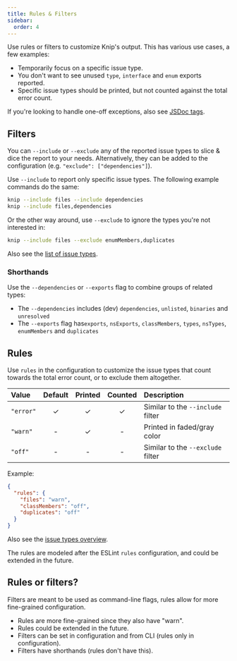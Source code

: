 ```yaml
---
title: Rules & Filters
sidebar:
  order: 4
---
```


Use rules or filters to customize Knip's output. This has various use cases, a
few examples:

- Temporarily focus on a specific issue type.
- You don't want to see unused `type`, `interface` and `enum` exports reported.
- Specific issue types should be printed, but not counted against the total
  error count.

If you're looking to handle one-off exceptions, also see [JSDoc tags][1].

## Filters

You can `--include` or `--exclude` any of the reported issue types to slice &
dice the report to your needs. Alternatively, they can be added to the
configuration (e.g. `"exclude": ["dependencies"]`).

Use `--include` to report only specific issue types. The following example
commands do the same:

```sh
knip --include files --include dependencies
knip --include files,dependencies
```

Or the other way around, use `--exclude` to ignore the types you're not
interested in:

```sh
knip --include files --exclude enumMembers,duplicates
```

Also see the [list of issue types][2].

### Shorthands

Use the `--dependencies` or `--exports` flag to combine groups of related types:

- The `--dependencies` includes (dev) `dependencies`, `unlisted`, `binaries` and
  `unresolved`
- The `--exports` flag has`exports`, `nsExports`, `classMembers`, `types`,
  `nsTypes`, `enumMembers` and `duplicates`

## Rules

Use `rules` in the configuration to customize the issue types that count towards
the total error count, or to exclude them altogether.

| Value     | Default | Printed | Counted | Description                       |
| :-------- | :-----: | :-----: | :-----: | :-------------------------------- |
| `"error"` |    ✓    |    ✓    |    ✓    | Similar to the `--include` filter |
| `"warn"`  |    -    |    ✓    |    -    | Printed in faded/gray color       |
| `"off"`   |    -    |    -    |    -    | Similar to the `--exclude` filter |

Example:

```json title="knip.json"
{
  "rules": {
    "files": "warn",
    "classMembers": "off",
    "duplicates": "off"
  }
}
```

Also see the [issue types overview][2].

The rules are modeled after the ESLint `rules` configuration, and could be
extended in the future.

## Rules or filters?

Filters are meant to be used as command-line flags, rules allow for more
fine-grained configuration.

- Rules are more fine-grained since they also have "warn".
- Rules could be extended in the future.
- Filters can be set in configuration and from CLI (rules only in
  configuration).
- Filters have shorthands (rules don't have this).

[1]: ../reference/jsdoc-tsdoc-tags.md
[2]: ../reference/issue-types.md
